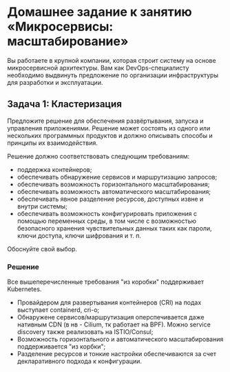 
# Домашнее задание к занятию «Микросервисы: масштабирование»

Вы работаете в крупной компании, которая строит систему на основе микросервисной архитектуры.
Вам как DevOps-специалисту необходимо выдвинуть предложение по организации инфраструктуры для разработки и эксплуатации.

## Задача 1: Кластеризация

Предложите решение для обеспечения развёртывания, запуска и управления приложениями.
Решение может состоять из одного или нескольких программных продуктов и должно описывать способы и принципы их взаимодействия.

Решение должно соответствовать следующим требованиям:
- поддержка контейнеров;
- обеспечивать обнаружение сервисов и маршрутизацию запросов;
- обеспечивать возможность горизонтального масштабирования;
- обеспечивать возможность автоматического масштабирования;
- обеспечивать явное разделение ресурсов, доступных извне и внутри системы;
- обеспечивать возможность конфигурировать приложения с помощью переменных среды, в том числе с возможностью безопасного хранения чувствительных данных таких как пароли, ключи доступа, ключи шифрования и т. п.

Обоснуйте свой выбор.

### Решение

Все вышеперечисленные требования "из коробки" поддерживает Kubernetes.  

* Провайдером для развертывания контейнеров (CRI) на подах выступает containerd, cri-o;  
* Обнаружене сервисов/маршрутизация оперспечивается даже нативным CDN (в нв - Cilium, тк работает на BPF). Можно service discovery также реализовать на ISTIO/Consul;  
* Возможность горизонтального и автоматического масштабирования поддерживается "из корбки";  
* Разделение ресурсов и тонкие настройки обеспечиваются за счет декларативного подхода к конфигурации.
